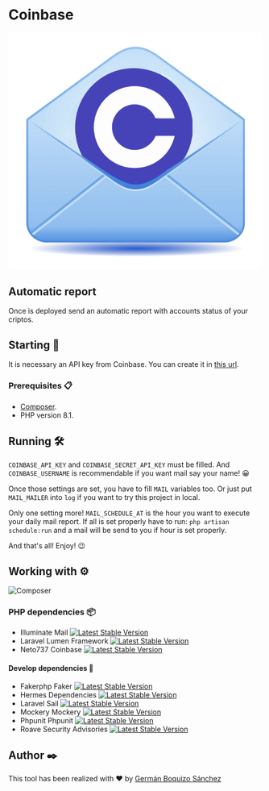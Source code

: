 # Coinbase
![Coinbase Automatic Report](resources/images/report.png)

## Automatic report

Once is deployed send an automatic report with accounts status of your criptos. 

## Starting 🚀
It is necessary an API key from Coinbase. You can create it in [this url](https://www.coinbase.com/settings/api).

### Prerequisites 📋
- [Composer](https://getcomposer.org/).
- PHP version 8.1.

## Running 🛠️
`COINBASE_API_KEY` and `COINBASE_SECRET_API_KEY` must be filled. And `COINBASE_USERNAME` is recommendable if you want mail say your name! 😀️

Once those settings are set, you have to fill `MAIL` variables too. Or just put `MAIL_MAILER` into `log` if you want to try this project in local.

Only one setting more! `MAIL_SCHEDULE_AT` is the hour you want to execute your daily mail report.
If all is set properly have to run: `php artisan schedule:run` and a mail will be send to you if hour is set properly.

And that's all! Enjoy! 😉

## Working with ⚙️
![Composer](https://img.shields.io/badge/composer.lock-commited-blue)
### PHP dependencies 📦
- Illuminate Mail [![Latest Stable Version](https://img.shields.io/badge/stable-v9.8.1-blue)](https://packagist.org/packages/illuminate/mail)
- Laravel Lumen Framework [![Latest Stable Version](https://img.shields.io/badge/stable-v9.0.2-blue)](https://packagist.org/packages/laravel/lumen-framework)
- Neto737 Coinbase [![Latest Stable Version](https://img.shields.io/badge/stable-v2.9.0-blue)](https://packagist.org/packages/neto737/coinbase)

#### Develop dependencies 🔧
- Fakerphp Faker [![Latest Stable Version](https://img.shields.io/badge/stable-v1.19.0-blue)](https://packagist.org/packages/fakerphp/faker)
- Hermes Dependencies [![Latest Stable Version](https://img.shields.io/badge/stable-1.1.1-blue)](https://packagist.org/packages/hermes/dependencies)
- Laravel Sail [![Latest Stable Version](https://img.shields.io/badge/stable-v1.13.9-blue)](https://packagist.org/packages/laravel/sail)
- Mockery Mockery [![Latest Stable Version](https://img.shields.io/badge/stable-1.5.0-blue)](https://packagist.org/packages/mockery/mockery)
- Phpunit Phpunit [![Latest Stable Version](https://img.shields.io/badge/stable-9.5.20-blue)](https://packagist.org/packages/phpunit/phpunit)
- Roave Security Advisories [![Latest Stable Version](https://img.shields.io/badge/stable-latest-red)](https://packagist.org/packages/roave/security-advisories)

## Author ✒️

This tool has been realized with ❤ by [Germán Boquizo Sánchez](mailto:germanboquizosanchez@gmail.com)
